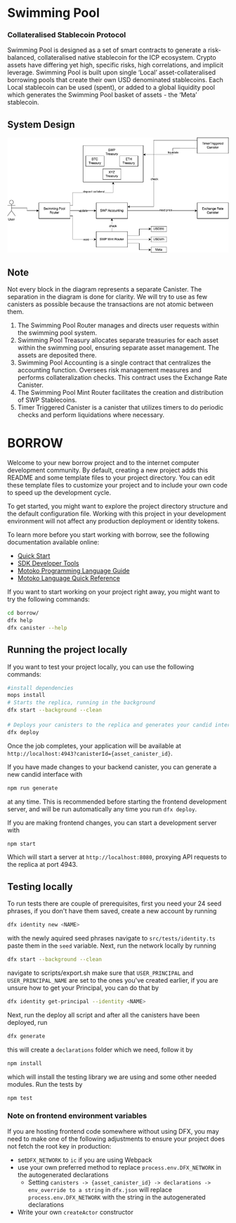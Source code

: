 # Swimming Pool

### Collateralised Stablecoin Protocol

Swimming Pool is designed as a set of smart contracts to generate a risk-balanced, collateralised native stablecoin for the ICP ecosystem.
Crypto assets have differing yet high, specific risks, high correlations, and implicit leverage. Swimming Pool is built upon single ‘Local’ asset-collateralised borrowing pools that create their own USD denominated stablecoins. Each Local stablecoin can be used (spent), or added to a global liquidity pool which generates the Swimming Pool basket of assets - the ‘Meta’ stablecoin.

## System Design

![swimming_pool](https://github.com/SWMPool/SwimmingPool/blob/main/SwimmingPools.png?raw=true)

## Note

Not every block in the diagram represents a separate Canister. The separation in the diagram is done for clarity. We will try to use as few canisters as possible because the transactions are not atomic between them.

1. The Swimming Pool Router manages and directs user requests within the swimming pool system.
2. Swimming Pool Treasury allocates separate treasuries for each asset within the swimming pool, ensuring separate asset management. The assets are deposited there.
3. Swimming Pool Accounting is a single contract that centralizes the accounting function. Oversees risk management measures and performs collateralization checks. This contract uses the Exchange Rate Canister.
4. The Swimming Pool Mint Router facilitates the creation and distribution of SWP Stablecoins.
5. Timer Triggered Canister is a canister that utilizes timers to do periodic checks and perform liquidations where necessary.


# BORROW

Welcome to your new borrow project and to the internet computer development community. By default, creating a new project adds this README and some template files to your project directory. You can edit these template files to customize your project and to include your own code to speed up the development cycle.

To get started, you might want to explore the project directory structure and the default configuration file. Working with this project in your development environment will not affect any production deployment or identity tokens.

To learn more before you start working with borrow, see the following documentation available online:

- [Quick Start](https://internetcomputer.org/docs/current/developer-docs/setup/deploy-locally)
- [SDK Developer Tools](https://internetcomputer.org/docs/current/developer-docs/setup/install)
- [Motoko Programming Language Guide](https://internetcomputer.org/docs/current/motoko/main/motoko)
- [Motoko Language Quick Reference](https://internetcomputer.org/docs/current/motoko/main/language-manual)

If you want to start working on your project right away, you might want to try the following commands:

```bash
cd borrow/
dfx help
dfx canister --help
```

## Running the project locally

If you want to test your project locally, you can use the following commands:

```bash
#install dependencies
mops install
# Starts the replica, running in the background
dfx start --background --clean

# Deploys your canisters to the replica and generates your candid interface
dfx deploy
```

Once the job completes, your application will be available at `http://localhost:4943?canisterId={asset_canister_id}`.

If you have made changes to your backend canister, you can generate a new candid interface with

```bash
npm run generate
```

at any time. This is recommended before starting the frontend development server, and will be run automatically any time you run `dfx deploy`.

If you are making frontend changes, you can start a development server with

```bash
npm start
```

Which will start a server at `http://localhost:8080`, proxying API requests to the replica at port 4943.

## Testing locally
To run tests there are couple of prerequisites, first you need your 24 seed phrases, if you don't have them saved, create a new account by running
```bash
dfx identity new <NAME>
```
with the newly aquired seed phrases navigate to `src/tests/identity.ts` paste them in the `seed` variable.
Next, run the network locally by running
```bash
dfx start --background --clean
```
navigate to scripts/export.sh make sure that `USER_PRINCIPAL` and `USER_PRINCIPAL_NAME` are set to the ones you've created earlier, if you are unsure how to get your Principal, you can do that by
```bash
dfx identity get-principal --identity <NAME>
```
Next, run the deploy all script and after all the canisters have been deployed, run
```bash
dfx generate
```
this will create a `declarations` folder which we need, follow it by
```bash
npm install
```
which will install the testing library we are using and some other needed modules. Run the tests by
```bash
npm test
```

### Note on frontend environment variables

If you are hosting frontend code somewhere without using DFX, you may need to make one of the following adjustments to ensure your project does not fetch the root key in production:

- set`DFX_NETWORK` to `ic` if you are using Webpack
- use your own preferred method to replace `process.env.DFX_NETWORK` in the autogenerated declarations
  - Setting `canisters -> {asset_canister_id} -> declarations -> env_override to a string` in `dfx.json` will replace `process.env.DFX_NETWORK` with the string in the autogenerated declarations
- Write your own `createActor` constructor
